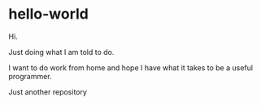 # hello-world

Hi.

Just doing what I am told to do.

I want to do work from home and hope I have what it takes to be a useful programmer.

Just another repository
